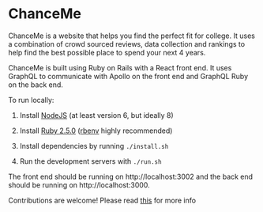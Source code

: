 # ChanceMe

ChanceMe is a website that helps you find the perfect fit for
college. It uses a combination of crowd sourced reviews, data
collection and rankings to help find the best possible place to spend
your next 4 years.

ChanceMe is built using Ruby on Rails with a React front end. It
uses GraphQL to communicate with Apollo on the front end and GraphQL
Ruby on the back end.

To run locally:

1. Install [NodeJS](https://nodejs.org/en/) (at least version 6, but
ideally 8)

2. Install [Ruby 2.5.0](https://www.ruby-lang.org/en/)
([rbenv](https://github.com/rbenv/rbenv) highly recommended)

3. Install dependencies by running `./install.sh`

4. Run the development servers with  `./run.sh`

The front end should be running on http://localhost:3002 and the back
end should be running on http://localhost:3000.

Contributions are welcome! Please read [this](/CONTRIBUTING.md) for more info

